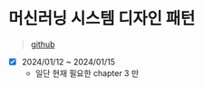 # 머신러닝 시스템 디자인 패턴

> [github](https://github.com/wikibook/mlsdp)

- [x] 2024/01/12 ~ 2024/01/15
  - 일단 현재 필요한 chapter 3 만
